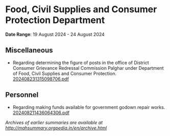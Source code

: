 # Food, Civil Supplies and Consumer Protection Department

**Date Range**: 19 August 2024 - 24 August 2024


## Miscellaneous
- Regarding determining the figure of posts in the office of District Consumer Grievance Redressal Commission Palghar under Department of Food, Civil Supplies and Consumer Protection.\
  [202408231315098706.pdf](https://gr.maharashtra.gov.in/Site/Upload/Government%20Resolutions/English/202408231315098706.pdf)

## Personnel
- Regarding making funds available for government godown repair works.\
  [202408211436064306.pdf](https://gr.maharashtra.gov.in/Site/Upload/Government%20Resolutions/English/202408211436064306.pdf)


*Archives of earlier summaries are available at http://mahsummary.orgpedia.in/en/archive.html*